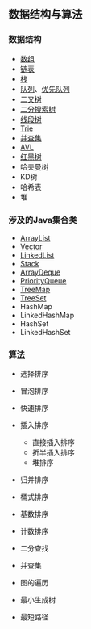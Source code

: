 ## 数据结构与算法

### 数据结构

   * [数组](https://blog.csdn.net/johnny901114/article/details/80158343)
   * [链表](https://blog.csdn.net/johnny901114/article/details/80351584)
   * [栈](https://blog.csdn.net/johnny901114/article/details/80373290)
   * [队列](https://blog.csdn.net/johnny901114/article/details/80456833)、[优先队列](https://blog.csdn.net/johnny901114/article/details/80550279)
   * [二叉树](https://blog.csdn.net/johnny901114/article/details/80574803)
   * [二分搜索树](https://blog.csdn.net/johnny901114/article/details/80598727)
   * [线段树](https://blog.csdn.net/johnny901114/article/details/80643017)
   * [Trie](https://blog.csdn.net/johnny901114/article/details/80711441)
   * [并查集](https://blog.csdn.net/johnny901114/article/details/80721436)
   * [AVL](https://blog.csdn.net/johnny901114/article/details/80740418)
   * [红黑树](https://blog.csdn.net/johnny901114/article/details/81046088)
   * 哈夫曼树
   * KD树
   * 哈希表
   * 堆

### 涉及的Java集合类

   * [ArrayList](https://blog.csdn.net/johnny901114/article/details/80158343)
   * [Vector](https://blog.csdn.net/johnny901114/article/details/80158343)
   * [LinkedList](https://blog.csdn.net/johnny901114/article/details/80373290)
   * [Stack](https://blog.csdn.net/johnny901114/article/details/80373290)
   * [ArrayDeque](https://blog.csdn.net/johnny901114/article/details/80456833)
   * [PriorityQueue](https://blog.csdn.net/johnny901114/article/details/80550279)
   * [TreeMap](https://blog.csdn.net/johnny901114/article/details/81046088)
   * [TreeSet](https://blog.csdn.net/johnny901114/article/details/81046088)
   * HashMap
   * LinkedHashMap
   * HashSet
   * LinkedHashSet


### 算法

   * 选择排序
   * 冒泡排序
   * 快速排序
   * 插入排序
        * 直接插入排序
        * 折半插入排序
        * 堆排序

   * 归并排序
   * 桶式排序
   * 基数排序
   * 计数排序
   * 二分查找
   * 并查集
   * 图的遍历
   * 最小生成树
   * 最短路径




